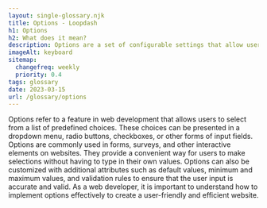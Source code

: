 ```yaml
--- 
layout: single-glossary.njk
title: Options - Loopdash
h1: Options
h2: What does it mean?
description: Options are a set of configurable settings that allow users to customize the behavior and appearance of a WordPress site.
imageAlt: keyboard
sitemap:
  changefreq: weekly
  priority: 0.4
tags: glossary
date: 2023-03-15
url: /glossary/options
---
```


Options refer to a feature in web development that allows users to select from a list of predefined choices. These choices can be presented in a dropdown menu, radio buttons, checkboxes, or other forms of input fields. Options are commonly used in forms, surveys, and other interactive elements on websites. They provide a convenient way for users to make selections without having to type in their own values. Options can also be customized with additional attributes such as default values, minimum and maximum values, and validation rules to ensure that the user input is accurate and valid. As a web developer, it is important to understand how to implement options effectively to create a user-friendly and efficient website.
